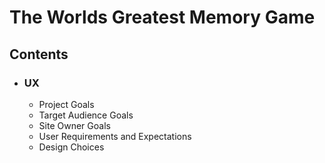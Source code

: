 # The Worlds Greatest Memory Game

## Contents

* ### UX
  * Project Goals
  * Target Audience Goals
  * Site Owner Goals
  * User Requirements and Expectations
  * Design Choices